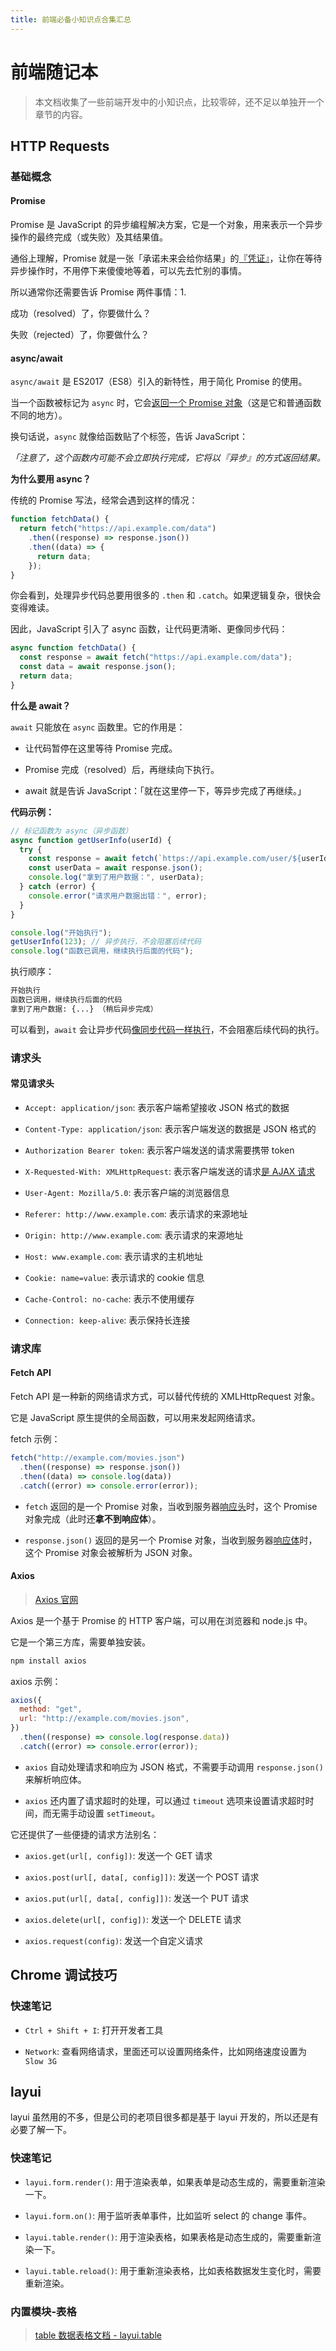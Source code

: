 ```yaml
---
title: 前端必备小知识点合集汇总
---
```


# 前端随记本

> 本文档收集了一些前端开发中的小知识点，比较零碎，还不足以单独开一个章节的内容。

## HTTP Requests

### 基础概念

#### Promise

Promise 是 JavaScript 的异步编程解决方案，它是一个对象，用来表示一个异步操作的最终完成（或失败）及其结果值。

通俗上理解，Promise 就是一张「承诺未来会给你结果」的<u>『凭证』</u>，让你在等待异步操作时，不用停下来傻傻地等着，可以先去忙别的事情。

所以通常你还需要告诉 Promise 两件事情：1.

成功（resolved）了，你要做什么？

失败（rejected）了，你要做什么？

#### async/await

`async/await` 是 ES2017（ES8）引入的新特性，用于简化 Promise 的使用。

当一个函数被标记为 `async` 时，它会<u>返回一个 Promise 对象</u>（这是它和普通函数不同的地方）。

换句话说，`async` 就像给函数贴了个标签，告诉 JavaScript：

_「注意了，这个函数内可能不会立即执行完成，它将以『异步』的方式返回结果。_

**为什么要用 async？**

传统的 Promise 写法，经常会遇到这样的情况：

```javascript
function fetchData() {
  return fetch("https://api.example.com/data")
    .then((response) => response.json())
    .then((data) => {
      return data;
    });
}
```

你会看到，处理异步代码总要用很多的 `.then` 和 `.catch`。如果逻辑复杂，很快会变得难读。

因此，JavaScript 引入了 async 函数，让代码更清晰、更像同步代码：

```javascript
async function fetchData() {
  const response = await fetch("https://api.example.com/data");
  const data = await response.json();
  return data;
}
```

**什么是 await？**

`await` 只能放在 `async` 函数里。它的作用是：

- 让代码暂停在这里等待 Promise 完成。

- Promise 完成（resolved）后，再继续向下执行。

- await 就是告诉 JavaScript：「就在这里停一下，等异步完成了再继续。」

**代码示例：**

```javascript
// 标记函数为 async（异步函数）
async function getUserInfo(userId) {
  try {
    const response = await fetch(`https://api.example.com/user/${userId}`);
    const userData = await response.json();
    console.log("拿到了用户数据：", userData);
  } catch (error) {
    console.error("请求用户数据出错：", error);
  }
}

console.log("开始执行");
getUserInfo(123); // 异步执行，不会阻塞后续代码
console.log("函数已调用，继续执行后面的代码");
```

执行顺序：

```bash
开始执行
函数已调用，继续执行后面的代码
拿到了用户数据: {...} （稍后异步完成）
```

可以看到，`await` 会让异步代码<u>像同步代码一样执行</u>，不会阻塞后续代码的执行。

### 请求头

#### 常见请求头

- `Accept: application/json`: 表示客户端希望接收 JSON 格式的数据

- `Content-Type: application/json`: 表示客户端发送的数据是 JSON 格式的

- `Authorization Bearer token`: 表示客户端发送的请求需要携带 token

- `X-Requested-With: XMLHttpRequest`: 表示客户端发送的请求<u>是 AJAX 请求</u>

- `User-Agent: Mozilla/5.0`: 表示客户端的浏览器信息

- `Referer: http://www.example.com`: 表示请求的来源地址

- `Origin: http://www.example.com`: 表示请求的来源地址

- `Host: www.example.com`: 表示请求的主机地址

- `Cookie: name=value`: 表示请求的 cookie 信息

- `Cache-Control: no-cache`: 表示不使用缓存

- `Connection: keep-alive`: 表示保持长连接

### 请求库

#### Fetch API

Fetch API 是一种新的网络请求方式，可以替代传统的 XMLHttpRequest 对象。

它是 JavaScript 原生提供的全局函数，可以用来发起网络请求。

fetch 示例：

```javascript
fetch("http://example.com/movies.json")
  .then((response) => response.json())
  .then((data) => console.log(data))
  .catch((error) => console.error(error));
```

- `fetch` 返回的是一个 Promise 对象，当收到服务器<u>响应头</u>时，这个 Promise 对象完成（此时还**拿不到响应体**）。

- `response.json()` 返回的是另一个 Promise 对象，当收到服务器<u>响应体</u>时，这个 Promise 对象会被解析为 JSON 对象。

#### Axios

> [Axios 官网](https://axios-http.com/zh/)

Axios 是一个基于 Promise 的 HTTP 客户端，可以用在浏览器和 node.js 中。

它是一个第三方库，需要单独安装。

```bash
npm install axios
```

axios 示例：

```javascript
axios({
  method: "get",
  url: "http://example.com/movies.json",
})
  .then((response) => console.log(response.data))
  .catch((error) => console.error(error));
```

- `axios` 自动处理请求和响应为 JSON 格式，不需要手动调用 `response.json()` 来解析响应体。

- `axios` 还内置了请求超时的处理，可以通过 `timeout` 选项来设置请求超时时间，而无需手动设置 `setTimeout`。

它还提供了一些便捷的请求方法别名：

- `axios.get(url[, config])`: 发送一个 GET 请求

- `axios.post(url[, data[, config]])`: 发送一个 POST 请求

- `axios.put(url[, data[, config]])`: 发送一个 PUT 请求

- `axios.delete(url[, config])`: 发送一个 DELETE 请求

- `axios.request(config)`: 发送一个自定义请求

## Chrome 调试技巧

### 快速笔记

- `Ctrl + Shift + I`: 打开开发者工具

- `Network`: 查看网络请求，里面还可以设置网络条件，比如网络速度设置为 `Slow 3G`

## layui

layui 虽然用的不多，但是公司的老项目很多都是基于 layui 开发的，所以还是有必要了解一下。

### 快速笔记

- `layui.form.render()`: 用于渲染表单，如果表单是动态生成的，需要重新渲染一下。

- `layui.form.on()`: 用于监听表单事件，比如监听 select 的 change 事件。

- `layui.table.render()`: 用于渲染表格，如果表格是动态生成的，需要重新渲染一下。

- `layui.table.reload()`: 用于重新渲染表格，比如表格数据发生变化时，需要重新渲染。

### 内置模块-表格

> [table 数据表格文档 - layui.table](https://layui.dev/2.7/docs/modules/table.html)
